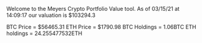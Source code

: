 Welcome to the Meyers Crypto Portfolio Value tool. 
As of 03/15/21 at 14:09:17 our valuation is $103294.3 

BTC Price = $56465.31
 ETH Price = $1790.98
BTC Holdings = 1.06BTC
 ETH holdings = 24.255477532ETH 
